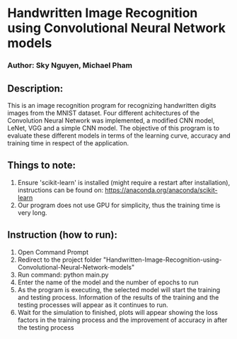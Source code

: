# Handwritten Image Recognition using Convolutional Neural Network models
### Author: Sky Nguyen, Michael Pham 

## Description: 
  This is an image recognition program for recognizing handwritten digits images from the MNIST dataset. Four different achitectures of the Convolution Neural Network was implemented, a modified CNN model, LeNet, VGG and a simple CNN model. The objective of this program is to evaluate these different models in terms of the learning curve, accuracy and training time in respect of the application.

## Things to note: 
  1. Ensure 'scikit-learn' is installed (might require a restart after installation), instructions can be found on: https://anaconda.org/anaconda/scikit-learn 
  2. Our program does not use GPU for simplicity, thus the training time is very long.

## Instruction (how to run):
  1. Open Command Prompt 
  2. Redirect to the project folder "Handwritten-Image-Recognition-using-Convolutional-Neural-Network-models" 
  3. Run command: python main.py 
  4. Enter the name of the model and the number of epochs to run 
  5. As the program is executing, the selected model will start the training and testing process. Information of the results of the training and the testing processes will appear as it continues to run. 
  6. Wait for the simulation to finished, plots will appear showing the loss factors in the training process and the improvement of accuracy in after the testing process
